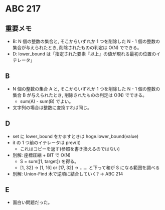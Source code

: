 # ABC 217

## 重要メモ

- B: N 個の整数の集合と, そこからいずれか 1 つを削除した N - 1 個の整数の集合が与えられたとき, 削除されたものの判定は O(N) でできる。
- D: lower_bound は「指定された要素『以上』の値が現れる最初の位置のイテレータ」

## B

- N 個の整数の集合 A と, そこからいずれか 1 つを削除した N - 1 個の整数の集合 B が与えられたとき, 削除されたものの判定は O(N) でできる。
  - sum(A) - sum(B) でよい。
- 文字列の場合は整数に変換すれば同じ。

## D

- set に lower_bound をかますときは hoge.lower_bound(value)
- it の 1 つ前のイテレータは prev(it)
  - これはコピーを返す(参照を書き換えるのではない)
- 別解: 座標圧縮 + BIT で O(N)
  - S = sum([1, target]) を得る。
  - [1, 32] -> [1, 16] or [17, 32] -> ...... と下って和が S になる範囲を調べる
- 別解: Union-Find 木で逆順に結合していく? -> ABC 214

## E

- 面白い問題だった。
